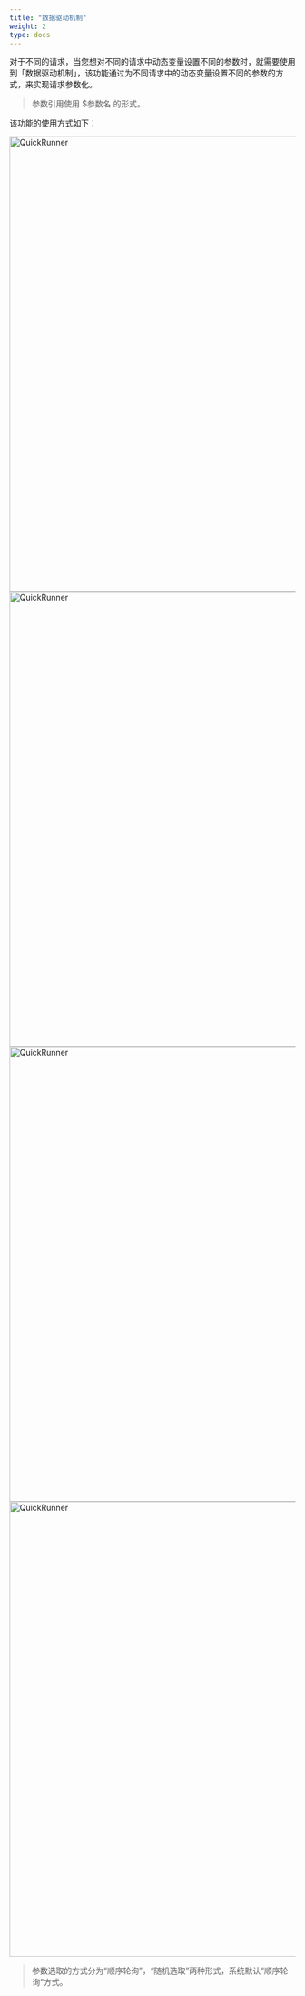 ```yaml
---
title: "数据驱动机制"
weight: 2
type: docs
---
```

对于不同的请求，当您想对不同的请求中动态变量设置不同的参数时，就需要使用到「数据驱动机制」，该功能通过为不同请求中的动态变量设置不同的参数的方式，来实现请求参数化。
>参数引用使用  $参数名 的形式。<br/>

该功能的使用方式如下：

<img src="/image/QuickRunner/direction/driver_parameter1.png" alt="QuickRunner" width="800">
<img src="/image/QuickRunner/direction/driver_parameter2.png" alt="QuickRunner" width="800">
<img src="/image/QuickRunner/direction/driver_parameter3.png" alt="QuickRunner" width="800">
<img src="/image/QuickRunner/direction/driver_parameter4.png" alt="QuickRunner" width="800">

>参数选取的方式分为“顺序轮询”，“随机选取”两种形式，系统默认“顺序轮询”方式。<br/>









